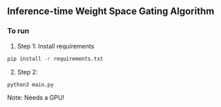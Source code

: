 ## Inference-time Weight Space Gating Algorithm


### To run

1. Step 1: Install requirements
```bash
pip install -r requirements.txt
```
2. Step 2:
```bash
python3 main.py
```
Note: Needs a GPU!
